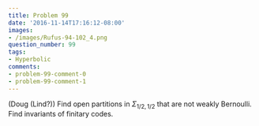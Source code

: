 ```yaml
---
title: Problem 99
date: '2016-11-14T17:16:12-08:00'
images:
- /images/Rufus-94-102_4.png
question_number: 99
tags:
- Hyperbolic
comments:
- problem-99-comment-0
- problem-99-comment-1
---
```

(Doug (Lind?)) Find open partitions in $\Sigma _{1/2,1/2}$ that are not weakly
Bernoulli. Find invariants of finitary codes.

